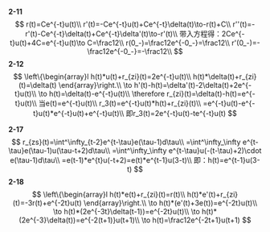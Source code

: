 **2-11**
$$
r(t)=Ce^{-t}u(t)\\
r'(t)=-Ce^{-t}u(t)+Ce^{-t}\delta(t)\to-r(t)+C\\
r''(t)=-r'(t)-Ce^{-t}\delta(t)+Ce^{-t}\delta'(t)\to-r'(t)\\
带入方程得：2Ce^{-t}u(t)+4C=e^{-t}u(t)\to C=\frac12\\
r(0_-)=\frac12e^{-0_-}=\frac12\\
r'(0_-)=-\frac12e^{-0_-}=-\frac12\\
$$
**2-12**
$$
\left\{\begin{array}l
h(t)*u(t)+r_{zi}(t)=2e^{-t}u(t)\\
h(t)*\delta(t)+r_{zi}(t)=\delta(t)
\end{array}\right.\\
\to h'(t)-h(t)=\delta'(t)-2\delta(t)+2e^{-t}u(t)\\
\to h(t)=\delta(t)-e^{-t}u(t)\\
\therefore r_{zi}(t)=\delta(t)-h(t)=e^{-t}u(t)\\
当e(t)=e^{-t}u(t)\\
r_3(t)=e^{-t}u(t)*h(t)+r_{zi}(t)\\
=e^{-t}u(t)-e^{-t}u(t)*e^{-t}u(t)+e^{-t}u(t)\\
即r_3(t)=2e^{-t}u(t)-te^{-t}u(t)
$$


**2-17**
$$
r_{zs}(t)=\int^\infty_{t-2}e^{t-\tau}e(\tau-1)d\tau\\
=\int^\infty_\infty e^{t-\tau}e(\tau-1)u(\tau-t+2)d\tau\\
=\int^\infty_\infty e^{t-\tau}u(-(t-\tau)+2)\cdot e(\tau-1)d\tau\\
=e(t-1)*e^{t}u(-t+2)=e(t)*e^{t-1}u(3-t)\\
即：h(t)=e^{t-1}u(3-t)
$$
**2-18**
$$
\left\{\begin{array}l
h(t)*e(t)+r_{zi}(t)=r(t)\\
h(t)*e'(t)+r_{zi}(t)=-3r(t)+e^{-2t}u(t)
\end{array}\right.\\
\to h(t)*(e'(t)+3e(t))=e^{-2t}u(t)\\
\to h(t)*(2e^{-3t}\delta(t-1))=e^{-2t}u(t)\\
\to h(t)*(2e^{-3}\delta(t))=e^{-2(t+1)}u(t+1)\\
\to h(t)=\frac12e^{-2t+1}u(t+1)
$$
